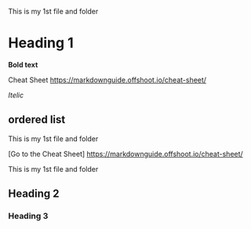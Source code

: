 This is my 1st file and folder
# Heading 1
**Bold text**

Cheat Sheet
https://markdownguide.offshoot.io/cheat-sheet/

*Itelic*
## ordered list

This is my 1st file and folder

[Go to the Cheat Sheet] https://markdownguide.offshoot.io/cheat-sheet/

This is my 1st file and folder
## Heading 2
### Heading 3
